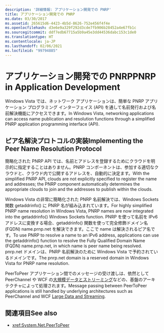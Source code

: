 ```yaml
---
description: '詳細情報: アプリケーション開発での PNRP'
title: アプリケーション開発での PNRP
ms.date: 03/30/2017
ms.assetid: 265615d6-4423-4b5d-8626-752e456f4f4e
ms.openlocfilehash: d3e6e9a329f292d3cde7fb906b28452a4e67fb1c
ms.sourcegitcommit: ddf7edb67715a5b9a45e3dd44536dabc153c1de0
ms.translationtype: HT
ms.contentlocale: ja-JP
ms.lasthandoff: 02/06/2021
ms.locfileid: "99794885"
---
```

# <a name="pnrp-in-application-development"></a><span data-ttu-id="aef5f-103">アプリケーション開発での PNRP</span><span class="sxs-lookup"><span data-stu-id="aef5f-103">PNRP in Application Development</span></span>

<span data-ttu-id="aef5f-104">Windows Vista では、ネットワーク アプリケーションは、簡単な PNRP アプリケーション プログラミング インターフェイス (API) を通して名前発行および名前解決機能にアクセスできます。</span><span class="sxs-lookup"><span data-stu-id="aef5f-104">In Windows Vista, networking applications can access name publication and resolution functions through a simplified PNRP application programming interface (API).</span></span>  
  
## <a name="implementing-the-peer-name-resolution-protocol"></a><span data-ttu-id="aef5f-105">ピア名解決プロトコルの実装</span><span class="sxs-lookup"><span data-stu-id="aef5f-105">Implementing the Peer Name Resolution Protocol</span></span>  

 <span data-ttu-id="aef5f-106">簡略化された PNRP API では、名前とアドレスを登録するためにクラウドを明示的に指定することはありません。PNRP コンポーネントは、参加する適切なクラウドと、クラウド内で公開するアドレスを、自動的に決定ます。</span><span class="sxs-lookup"><span data-stu-id="aef5f-106">With the simplified PNRP API, clouds are not explicitly specified to register the name and addresses; the PNRP component automatically determines the appropriate clouds to join and the addresses to publish within the clouds.</span></span>  
  
 <span data-ttu-id="aef5f-107">Windows Vista の非常に簡略化された PNRP 名前解決では、Windows Sockets 関数 getaddrinfo() に PNRP 名が組み込まれています。</span><span class="sxs-lookup"><span data-stu-id="aef5f-107">For highly simplified PNRP name resolution in Windows Vista, PNRP names are now integrated into the getaddrinfo() Windows Sockets function.</span></span> <span data-ttu-id="aef5f-108">PNRP を使って名前を IPv6 アドレスに変換する場合、getaddrinfo() 関数を使って完全修飾ドメイン名 (FQDN) name.prnp.net を解決できます。ここで name は解決されるピア名です。</span><span class="sxs-lookup"><span data-stu-id="aef5f-108">To use PNRP to resolve a name to an IPv6 address, applications can use the getaddrinfo() function to resolve the Fully Qualified Domain Name (FQDN) name.prnp.net, in which name is peer name being resolved.</span></span> <span data-ttu-id="aef5f-109">pnrp.net ドメインは、PNRP 名前解決のために Windows Vista で予約されているドメインです。</span><span class="sxs-lookup"><span data-stu-id="aef5f-109">The pnrp.net domain is a reserved domain in Windows Vista for PNRP name resolution.</span></span>  
  
 <span data-ttu-id="aef5f-110">PeerToPeer アプリケーション間でのメッセージの受け渡しは、依然として PeerChannel や WCF の[大規模データとストリーミング](../wcf/feature-details/large-data-and-streaming.md)などの、基盤のアーキテクチャによって処理されます。</span><span class="sxs-lookup"><span data-stu-id="aef5f-110">Message passing between PeerToPeer applications is still handled by underlying architectures such as PeerChannel and WCF [Large Data and Streaming](../wcf/feature-details/large-data-and-streaming.md).</span></span>  
  
## <a name="see-also"></a><span data-ttu-id="aef5f-111">関連項目</span><span class="sxs-lookup"><span data-stu-id="aef5f-111">See also</span></span>

- <xref:System.Net.PeerToPeer>
